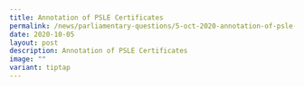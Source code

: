 ```yaml
---
title: Annotation of PSLE Certificates
permalink: /news/parliamentary-questions/5-oct-2020-annotation-of-psle-certificates/
date: 2020-10-05
layout: post
description: Annotation of PSLE Certificates
image: ""
variant: tiptap
---
```

